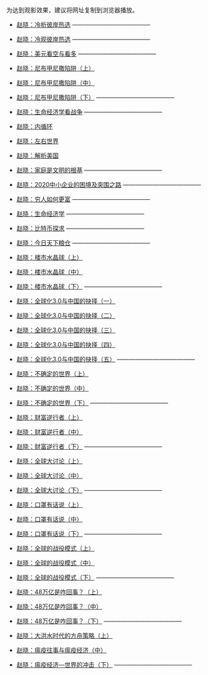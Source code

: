 为达到观影效果，建议将网址复制到浏览器播放。

* [赵晓：冷析彼岸热选](https://www.asuswebstorage.com/navigate/a/#/s/015913F2EE7D46D1B93BB061E080F7E0Y)
—————————————
* [赵晓：冷观彼岸热选](https://www.asuswebstorage.com/navigate/a/#/s/B9FE85544C474F678D354E70A1A77525Y)
—————————————
* [赵晓：美元看空与看多](https://www.asuswebstorage.com/navigate/a/#/s/302F7693EB6B41B5AA7F3D03A955022CY)
—————————————
* [赵晓：尼布甲尼撒陷阱（上）](https://www.asuswebstorage.com/navigate/a/#/s/0CE34ADDAB144B41A5E2234AA7FD58BAY)
* [赵晓：尼布甲尼撒陷阱（中）](https://www.asuswebstorage.com/navigate/a/#/s/3449A8DA06D84D8FBE17144C4451CD97Y)
* [赵晓：尼布甲尼撒陷阱（下）](https://www.asuswebstorage.com/navigate/a/#/s/0FB6F709D1954D5FAEBCA8AD852388EAY)
—————————————
* [赵晓：生命经济学看战争](https://www.asuswebstorage.com/navigate/a/#/s/DA899A1E018243818AE92340B94FD7ABY)
—————————————
* [赵晓：内循环](https://www.asuswebstorage.com/navigate/a/#/s/74F2F8A1D0604CF088A43C6118D2A868Y)

* [赵晓：左右世界](https://www.asuswebstorage.com/navigate/a/#/s/FBEF73B6E986445C9D0D62CAD43FD0A6Y)

* [赵晓：解析美国](https://www.asuswebstorage.com/navigate/a/#/s/BB51A8B5F28645AF9C200272B4A413AFY)

* [赵晓：家庭是文明的根基](https://www.asuswebstorage.com/navigate/a/#/s/81240E4ACAC3473A8FCE8674B9F6B49FY)
—————————————
* [赵晓：2020中小企业的困境及突围之路](https://www.asuswebstorage.com/navigate/a/#/s/021C4A0D5F514FF19288C772D291C842Y)
—————————————
* [赵晓：穷人如何更富](https://www.asuswebstorage.com/navigate/a/#/s/F69BA444A26A43958FE5D1741655D106Y)
—————————————
* [赵晓：生命经济学](https://www.asuswebstorage.com/navigate/a/#/s/0A5C7B3044A64063B4A7677E177A66D7Y)
—————————————
* [赵晓：比特币探求](https://www.asuswebstorage.com/navigate/a/#/s/AF46034BDE6340B19BBF6D9C5C58892AY)
—————————————
* [赵晓：今日天下粮仓](https://www.asuswebstorage.com/navigate/a/#/s/E44A530144724E88976518717ED6E1B9Y)
—————————————
* [赵晓：楼市水晶球（上）](https://www.asuswebstorage.com/navigate/a/#/s/A0DB19D66CC34B9D9AB54ED678DD94AFY)
* [赵晓：楼市水晶球（中）](https://www.asuswebstorage.com/navigate/a/#/s/331567CDCA444D919167EA095E4304E3Y)
* [赵晓：楼市水晶球（下）](https://www.asuswebstorage.com/navigate/a/#/s/857F4144765B45B4AB7C35158EED93A3Y)
—————————————
* [赵晓：全球化3.0与中国的抉择（一）](https://www.asuswebstorage.com/navigate/a/#/s/AC5EC23CEE744B0FBD0A3BC14A77F155Y)
* [赵晓：全球化3.0与中国的抉择（二）](https://www.asuswebstorage.com/navigate/a/#/s/2062EC8594D8428D912DBD75AF2C736AY)
* [赵晓：全球化3.0与中国的抉择（三）](https://www.asuswebstorage.com/navigate/a/#/s/6CAD26036496484ABD053588EBE45A85Y)
* [赵晓：全球化3.0与中国的抉择（四）](https://www.asuswebstorage.com/navigate/a/#/s/D619CDDE7D454FA99E505B6094C49104Y)
* [赵晓：全球化3.0与中国的抉择（五）](https://www.asuswebstorage.com/navigate/a/#/s/DD96C5716F454451B8CF4B14046C59B8Y)
—————————————
* [赵晓：不确定的世界（上）](https://www.asuswebstorage.com/navigate/a/#/s/CD7F08A9344C460194FC72F3E9AC276AY)
* [赵晓：不确定的世界（中）](https://www.asuswebstorage.com/navigate/a/#/s/CB8FF9AC70494AC7A1F9D8F1DDD27A22Y)
* [赵晓：不确定的世界（下）](https://www.asuswebstorage.com/navigate/a/#/s/45C91E2E9045463094C5BF3007DD3F5BY)
—————————————
* [赵晓：财富逆行者（上）](https://www.asuswebstorage.com/navigate/a/#/s/AB16A6928BCC4C79B354D4F582B3BEE2Y)
* [赵晓：财富逆行者（中）](https://www.asuswebstorage.com/navigate/a/#/s/6B53642F5AE24F6684CAD45C8B76E970Y)
* [赵晓：财富逆行者（下）](https://www.asuswebstorage.com/navigate/a/#/s/373A0F70D15E423E869E6B978D97AD01Y)
—————————————
* [赵晓：全球大讨论（上）](https://www.asuswebstorage.com/navigate/a/#/s/B0DB29AC7E9A438994DEE337D881F7B8Y)
* [赵晓：全球大讨论（中）](https://www.asuswebstorage.com/navigate/a/#/s/951A93AF3B484DD2ACDC2D094199A1A0Y)
* [赵晓：全球大讨论（下）](https://www.asuswebstorage.com/navigate/a/#/s/9D378981663F4B80AE66CF49E77EDBEBY)
—————————————
* [赵晓：口罩有话说（上）](https://www.asuswebstorage.com/navigate/a/#/s/C88196CF86B04809BC6BA27FFF42CB57Y)
* [赵晓：口罩有话说（中）](https://www.asuswebstorage.com/navigate/a/#/s/60C9E1C2764040F5BFC640C9740C6F24Y)
* [赵晓：口罩有话说（下）](https://www.asuswebstorage.com/navigate/a/#/s/B84465B500324797A84138B5505DBDEDY)
—————————————
* [赵晓：全球的战役模式（上）](https://www.asuswebstorage.com/navigate/a/#/s/B05FE245B6F64C5AB9E102A538E3A27FY)
* [赵晓：全球的战役模式（中）](https://www.asuswebstorage.com/navigate/a/#/s/43A07A7BC85D4D219BC597EF0E387014Y)
* [赵晓：全球的战役模式（下）](https://www.asuswebstorage.com/navigate/a/#/s/0876189AB0FD460883646696462974CEY)
—————————————
* [赵晓：48万亿是咋回事？（上）](https://www.asuswebstorage.com/navigate/a/#/s/7E7ACE98F1294475B56C14368AA7BDB1Y)
* [赵晓：48万亿是咋回事？（中）](https://www.asuswebstorage.com/navigate/a/#/s/ED9217D19A3845B4A297C42FC78ADA2BY)
* [赵晓：48万亿是咋回事？（下）](https://www.asuswebstorage.com/navigate/a/#/s/8D493C15A13D47118991091B60E714DAY)
—————————————
* [赵晓：大洪水时代的方舟策略（上）](https://www.asuswebstorage.com/navigate/a/#/s/5DBC688B6FB3453B9C5427CC3109A6E6Y)
* [赵晓：瘟疫往事与瘟疫经济（中）](https://www.asuswebstorage.com/navigate/a/#/s/94EBDCB84A4E4AE39D9091E227759F3FY)
* [赵晓：瘟疫经济—世界的冲击（下）](https://www.asuswebstorage.com/navigate/a/#/s/F7DC4D7C458444B48FEBC7D6D944210CY)
—————————————
